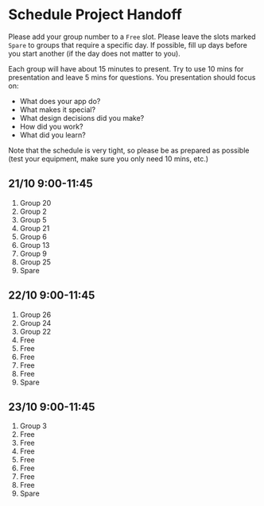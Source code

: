 # Schedule Project Handoff

Please add your group number to a `Free` slot. Please leave the slots marked `Spare` to groups that require a specific day. If possible, fill up days before you start another (if the day does not matter to you).

Each group will have about 15 minutes to present. Try to use 10 mins for presentation and leave 5 mins for questions. You presentation should focus on:

- What does your app do?
- What makes it special?
- What design decisions did you make?
- How did you work?
- What did you learn?

Note that the schedule is very tight, so please be as prepared as possible (test your equipment, make sure you only need 10 mins, etc.)

## 21/10 9:00-11:45

1. Group 20
2. Group 2
3. Group 5
4. Group 21
5. Group 6
6. Group 13
7. Group 9
8. Group 25
9. Spare

## 22/10 9:00-11:45

1. Group 26
2. Group 24
3. Group 22
4. Free
5. Free
6. Free
7. Free
8. Free
9. Spare

## 23/10 9:00-11:45

1. Group 3
2. Free
3. Free
4. Free
5. Free
6. Free
7. Free
8. Free
9. Spare
